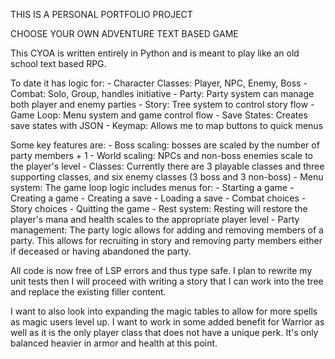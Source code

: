 THIS IS A PERSONAL PORTFOLIO PROJECT

CHOOSE YOUR OWN ADVENTURE TEXT BASED GAME

This CYOA is written entirely in Python and is meant to play
like an old school text based RPG.

To date it has logic for:
    - Character Classes: Player, NPC, Enemy, Boss
    - Combat: Solo, Group, handles initiative
    - Party: Party system can manage both player and enemy parties
    - Story: Tree system to control story flow
    - Game Loop: Menu system and game control flow
    - Save States: Creates save states with JSON
    - Keymap: Allows me to map buttons to quick menus

Some key features are:
    - Boss scaling: bosses are scaled by the number of party members + 1
    - World scaling: NPCs and non-boss enemies scale to the player's level
    - Classes: Currently there are 3 playable classes and three supporting
    classes, and six enemy classes (3 boss and 3 non-boss)
    - Menu system: The game loop logic includes menus for:
        - Starting a game
        - Creating a game
        - Creating a save
        - Loading a save
        - Combat choices
        - Story choices
        - Quitting the game
    - Rest system: Resting will restore the player's mana and health
    scales to the appropriate player level
    - Party management: The party logic allows for adding and removing
    members of a party. This allows for recruiting in story and removing
    party members either if deceased or having abandoned the party. 

All code is now free of LSP errors and thus type safe. I plan to rewrite my unit
tests then I will proceed with writing a story that I can work into the tree and 
replace the existing filler content. 

I want to also look into expanding the magic tables to allow for more spells as
magic users level up. I want to work in some added benefit for Warrior as well as
it is the only player class that does not have a unique perk. It's only balanced
heavier in armor and health at this point. 
